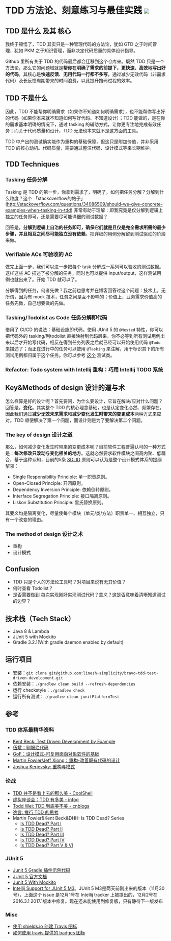 # TDD 方法论、刻意练习与最佳实践 [![][Badges: Travis CI]][Links: Travis CI]

## TDD 是什么 及其 核心

我终于顿悟了，TDD 其实只是一种管理代码的方法论，犹如 GTD 之于时间管理，犹如 PKM 之于知识管理，而非决定代码质量的具体设计指导。

Github 里所有关于 TDD 的代码最后都会迁移到这个仓库来。既然 TDD 只是一个方法论，那么它的问题域就是**帮你在明确了需求的前提下，更快速、高效地写出好的代码**。其核心是**快速反馈**、**无用代码一行都不多写**，通过减少无效代码（非需求代码）及长反馈周期带来的时间浪费，以此提升撸码过程的效率。

## TDD 不是什么

因此，TDD 不能帮你明确需求（如果你不知道如何明确需求），也不能帮你写出好的代码（如果你本来就不知道如何写好代码、不知道设计）；TDD 能做的，是在你的需求基本明确的情况下，通过 tasking 的辅助方式，让你更专注地完成有效任务；而关于代码质量和设计，TDD 无法也本来就不是这方面的工具。

TDD 中产出的测试确实能作为重构的基础保障，但这只是附加价值，并非采用 TDD 的核心动机。代码质量，需要通过整洁代码、设计模式等来长期维护。

## TDD Techniques 

### Tasking 任务分解

Tasking 是 TDD 的第一步，你拿到需求了，明确了，如何把任务分解？分解到什么粒度？这个 「stackoverflow的帖子」(http://stackoverflow.com/questions/34086509/should-we-give-concrete-examples-when-tasking-in-tdd) 非常有助于理解：即我究竟是仅分解到逻辑上独立的任务即可，还是需要尽可能详细的测试数据？

回答是，**分解到逻辑上自治的任务即可，确保它们就是且仅是完全需求所需的最少步骤，并且相互之间尽可能独立没有依赖**。把详细的用例分解留到测试驱动的阶段来做。

### Verifiable ACs 可验收的 AC

做完上面一步，我们可以进一步把每个 task 分解成一系列可以验收的测试数据。这样这些 AC 描述了被分解的任务，同时也可以提供 input/output，这样测试用例也就出来了。开始 TDD 就可以了。

分解得到的任务，何者先做？我之前也思考并在博客回答过这个问题：技术上，无所谓，因为有 mock 技术，任务之间是互不影响的；价值上，业务需求价值高的任务先做，自己想要做的先做。

### Tasking/Todolist as Code 任务分解即代码

借用了 CI/CD 的说法：基础设施即代码。使用 JUnit 5 的 `@Nested` 特性，你可以把代码外的 tasking/列todolist 直接映射到代码层来。你不必等到所有测试用例出来以后才开始写代码，相反在得到任务列表之后就已经可以开始使用代码 `@Todo` 来描述了；而正在进行中的任务可以使用 `@Tasking` 来注解，用于标识其下的所有测试用例都归属于这个任务。你可以参考 [这个](https://github.com/linesh-simplicity/bravo-tdd-test-driven-development/blob/master/src/test/java/org/thoughtworks/linesh/fizzbuzzwhizz/StudentTest.java) 测试类。

### Refactor: Todo system with Intellij 重构：巧用 Intellij TODO 系统

## Key&Methods of design 设计的道与术

怎么样算是好的设计呢？首先要问，为什么要设计，它旨在解决/应对什么问题？回答是，**变化**。其实整个 TDD 的核心理念基础，也是认定变化必然、频繁存在。因此我们通过**减少无效未来需求**和**减少变化发生时带来的变更成本**两种方式来应对。TDD 顺便解决了第一个问题，而设计则是为了要解决第二个问题。

### The key of design 设计之道

那么，如何减少变化发生时带来的变更成本呢？目前软件工程普遍认可的一种方式是：**每次修改只改动与变化相关的地方**。这就必然要求软件模块之间高内聚、低耦合，基于这种认知，目前的5条 [SOLID](https://www.wikiwand.com/en/SOLID_(object-oriented_design)) 原则可以认为是整个设计模式体系的提纲挈领：

* Single Responsibility Principle: 单一职责原则。 
* Open-Closed Principle: 开闭原则。
* Dependency Inversion Principle: 依赖倒转原则。
* Interface Segregation Principle: 接口隔离原则。
* Liskov Substitution Principle: 里氏替换原则。

其要义均是隔离变化，尽量使每个模块（单元/类/方法）职责单一、相互独立，只有一个改变的理由。

### The method of design 设计之术

* 重构
* 设计模式

## Confusion

* TDD 只是个人的方法论工具吗？对项目来说有无其价值？
* 何时查看 Todolist？
* 是否需要做到 每次实现刚好实现测试代码？意义？这是否意味着清晰知道测试的边界？

## 技术栈（Tech Stack）

* Java 8 & Lambda
* JUnit 5 with Mockito
* Gradle 3.2.1(With gradle daemon enabled by default)

## 运行项目

* 安装：`git clone git@github.com:linesh-simplicity/bravo-tdd-test-driven-development.git`
* 依赖安装：`./gradlew clean build --refresh-dependencies`
* 运行 checkstyle：`./gradlew check`
* 运行所有测试：`./gradlew clean junitPlatformTest`

## 参考

### TDD 体系最精华资料

* [Kent Beck: Test Driven Development by Example](https://book.douban.com/subject/1230036/)
* [伍斌：驯服烂代码](https://book.douban.com/subject/26208707/)
* [GoF：设计模式-可复用面向对象软件的基础](https://book.douban.com/subject/1052241/)
* [Martin Fowler/Jeff Xiong：重构-改善既有代码的设计](https://book.douban.com/subject/4262627/)
* [Joshua Kerievsky: 重构与模式](https://book.douban.com/subject/20393327/)

### 论战

* [TDD 并不是看上去的那么美 - CoolShell](http://coolshell.cn/articles/3649.html)
* [虚拟座谈会：TDD 有多美 - infoq](http://www.infoq.com/cn/articles/virtual-panel-tdd)
* [Todd Wei: TDD 到底美不美 - cnblogs](http://www.cnblogs.com/weidagang2046/archive/2011/02/23/1963277.html)
* [逸言: 推行 TDD 的思考](http://agiledon.github.io/blog/2013/12/25/thought-about-applying-tdd/)
* Martin Fowler&Kent Beck&DHH: Is TDD Dead? Series
    * [Is TDD Dead? Part I](https://www.youtube.com/watch?v=z9quxZsLcfo)
    * [Is TDD Dead? Part II](https://www.youtube.com/watch?v=JoTB2mcjU7w)
    * [Is TDD Dead? Part III](https://www.youtube.com/watch?v=YNw4baDz6WA)
    * [Is TDD Dead? Part IV](https://www.youtube.com/watch?v=dGtasFJnUxI)
    * [Is TDD Dead? Part V & VI](https://www.youtube.com/watch?v=gWD6REVeKW4)

### JUnit 5

* [Junit 5 Gradle 插件示例代码](https://github.com/junit-team/junit5-samples/tree/master/junit5-gradle-consumer)
* [JUnit 5 官方文档](http://junit.org/junit5/docs/current/user-guide/)
* [Junit 5 With Mockito](https://github.com/junit-team/junit5-samples/tree/master/junit5-mockito-extension)
* [Intellij Support for JUnit 5 M3](https://youtrack.jetbrains.com/issue/IDEA-164865)。JUnit 5 M3是两天前刚出来的版本（11月30号），上面这个 issue 是12月1号在 Intellij tracker 上被提出的，12月2号在2016.3.1 2017.1版本中修复。现在还未能使用到修复版，只有静待下一版发布

### Misc

* [使用 shields.io 创建 Travis 图标](http://shields.io/)
* [如何使用 travis 提供的 badges 图标](https://docs.travis-ci.com/user/status-images/)



[Badges: Travis CI]: https://travis-ci.org/linesh-simplicity/bravo-tdd-test-driven-development.svg?branch=master
[Links: Travis CI]: https://travis-ci.org/linesh-simplicity/bravo-tdd-test-driven-development
